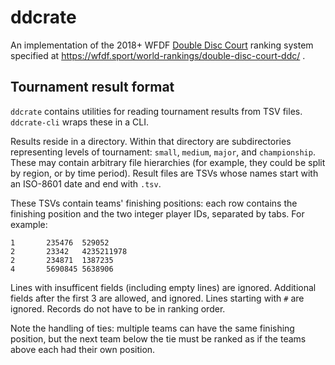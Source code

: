 # ddcrate

An implementation of the 2018+ WFDF [Double Disc Court](https://wfdf.sport/disciplines/overall/ddc/) ranking system specified at <https://wfdf.sport/world-rankings/double-disc-court-ddc/> .

## Tournament result format

`ddcrate` contains utilities for reading tournament results from TSV files.
`ddcrate-cli` wraps these in a CLI.

Results reside in a directory.
Within that directory are subdirectories representing levels of tournament: `small`, `medium`, `major`, and `championship`.
These may contain arbitrary file hierarchies (for example, they could be split by region, or by time period).
Result files are TSVs whose names start with an ISO-8601 date and end with `.tsv`.

These TSVs contain teams' finishing positions:
each row contains the finishing position and the two integer player IDs, separated by tabs.
For example:

```tsv
1       235476  529052
2       23342   4235211978
2       234871  1387235
4       5690845 5638906
```

Lines with insufficent fields (including empty lines) are ignored.
Additional fields after the first 3 are allowed, and ignored.
Lines starting with `#` are ignored.
Records do not have to be in ranking order.

Note the handling of ties: multiple teams can have the same finishing position,
but the next team below the tie must be ranked as if the teams above each had their own position.
